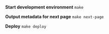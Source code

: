 **Start development environment**
`make`

**Output metadata for next page**
`make next-page`

**Deploy**
`make deploy`
